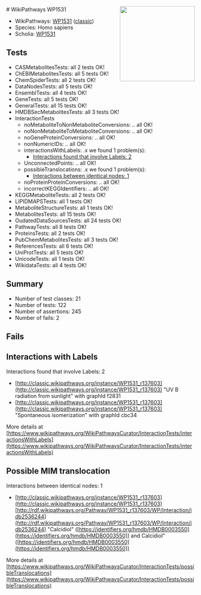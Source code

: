 <img style="float: right; width: 200px" src="https://upload.wikimedia.org/wikipedia/commons/thumb/8/83/Wplogo_with_text_500.png/640px-Wplogo_with_text_500.png" />
# WikiPathways WP1531

* WikiPathways: [WP1531](https://wikipathways.org/pathways/WP1531) ([classic](https://classic.wikipathways.org/instance/WP1531))
* Species: Homo sapiens
* Scholia: [WP1531](https://scholia.toolforge.org/wikipathways/WP1531)
## Tests
* CASMetabolitesTests: all 2 tests OK!
* ChEBIMetabolitesTests: all 5 tests OK!
* ChemSpiderTests: all 2 tests OK!
* DataNodesTests: all 5 tests OK!
* EnsemblTests: all 4 tests OK!
* GeneTests: all 5 tests OK!
* GeneralTests: all 15 tests OK!
* HMDBSecMetabolitesTests: all 3 tests OK!
* InteractionTests
    * noMetaboliteToNonMetaboliteConversions: .. all OK!
    * noNonMetaboliteToMetaboliteConversions: .. all OK!
    * noGeneProteinConversions: .. all OK!
    * nonNumericIDs: .. all OK!
    * interactionsWithLabels: .x we found 1 problem(s):
        * [Interactions found that involve Labels: 2](#630d2679)
    * UnconnectedPoints: .. all OK!
    * possibleTranslocations: .x we found 1 problem(s):
        * [Interactions between identical nodes: 1](#1c118206)
    * noProteinProteinConversions: .. all OK!
    * incorrectKEGGIdentifiers: .. all OK!
* KEGGMetaboliteTests: all 2 tests OK!
* LIPIDMAPSTests: all 1 tests OK!
* MetaboliteStructureTests: all 1 tests OK!
* MetabolitesTests: all 15 tests OK!
* OudatedDataSourcesTests: all 24 tests OK!
* PathwayTests: all 8 tests OK!
* ProteinsTests: all 2 tests OK!
* PubChemMetabolitesTests: all 3 tests OK!
* ReferencesTests: all 6 tests OK!
* UniProtTests: all 5 tests OK!
* UnicodeTests: all 1 tests OK!
* WikidataTests: all 4 tests OK!


## Summary

* Number of test classes: 21
* Number of tests: 122
* Number of assertions: 245
* Number of fails: 2

## Fails

<a name="630d2679" />

## Interactions with Labels

Interactions found that involve Labels: 2

* [http://classic.wikipathways.org/instance/WP1531_r137603](http://classic.wikipathways.org/instance/WP1531_r137603) "UV B radiation from sunlight" with graphId f2831
* [http://classic.wikipathways.org/instance/WP1531_r137603](http://classic.wikipathways.org/instance/WP1531_r137603) "Spontaneous isomerization" with graphId cbc34


More details at [https://www.wikipathways.org/WikiPathwaysCurator/InteractionTests/interactionsWithLabels](https://www.wikipathways.org/WikiPathwaysCurator/InteractionTests/interactionsWithLabels)

<a name="1c118206" />

## Possible MIM translocation

Interactions between identical nodes: 1

* [http://classic.wikipathways.org/instance/WP1531_r137603](http://classic.wikipathways.org/instance/WP1531_r137603) [http://rdf.wikipathways.org/Pathway/WP1531_r137603/WP/Interaction/idb2536244](http://rdf.wikipathways.org/Pathway/WP1531_r137603/WP/Interaction/idb2536244) "Calcidiol" ([https://identifiers.org/hmdb/HMDB0003550](https://identifiers.org/hmdb/HMDB0003550)) and 
Calcidiol" ([https://identifiers.org/hmdb/HMDB0003550](https://identifiers.org/hmdb/HMDB0003550))


More details at [https://www.wikipathways.org/WikiPathwaysCurator/InteractionTests/possibleTranslocations](https://www.wikipathways.org/WikiPathwaysCurator/InteractionTests/possibleTranslocations)

